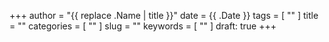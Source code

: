 +++
author = "{{ replace .Name | title }}"
date = {{ .Date }}
tags = [
    ""
]
title = ""
categories = [
    ""
]
slug = ""
keywords = [
    ""
]
draft: true
+++
